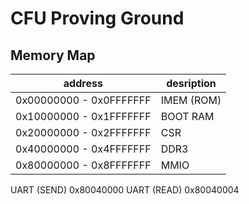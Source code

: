 # CFU Proving Ground

## Memory Map

| address | desription |
| ----------------------- | ---------- |
| 0x00000000 - 0x0FFFFFFF | IMEM (ROM) |
| 0x10000000 - 0x1FFFFFFF | BOOT RAM   |
| 0x20000000 - 0x2FFFFFFF | CSR        |
| 0x40000000 - 0x4FFFFFFF | DDR3       |
| 0x80000000 - 0x8FFFFFFF | MMIO       |

UART (SEND) 0x80040000
UART (READ) 0x80040004

